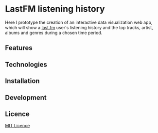 # LastFM listening history

Here I prototype the creation of an interactive data visualization web app,
which will show a [last.fm](https://last.fm) user's listening history and
the top tracks, artist, albums and genres during a chosen time period.

## Features

## Technologies

## Installation

## Development

## Licence

[MIT Licence](./LICENCE)
